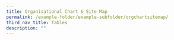 ```yaml
---
title: Organisational Chart & Site Map
permalink: /example-folder/example-subfolder/orgchartsitemap/
third_nav_title: Tables
description: ""
---
```




